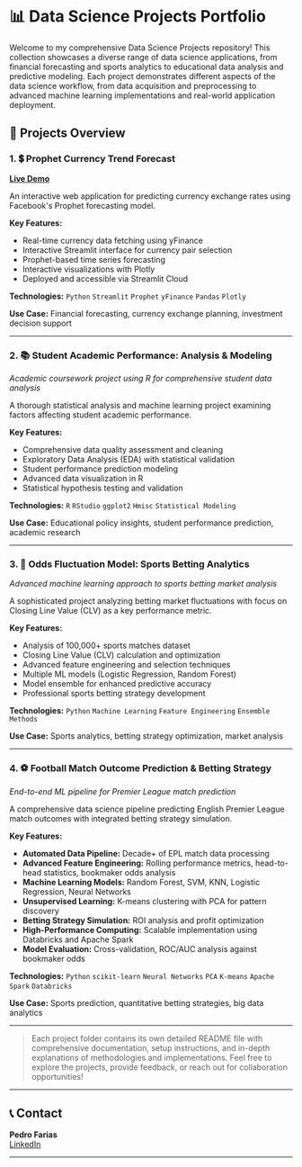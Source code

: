 # 📊 Data Science Projects Portfolio

Welcome to my comprehensive Data Science Projects repository! This collection showcases a diverse range of data science applications, from financial forecasting and sports analytics to educational data analysis and predictive modeling. Each project demonstrates different aspects of the data science workflow, from data acquisition and preprocessing to advanced machine learning implementations and real-world application deployment.

## 🚀 Projects Overview

### 1. 💲 Prophet Currency Trend Forecast
**[Live Demo](https://prophetcurrencytrend.streamlit.app/)**

An interactive web application for predicting currency exchange rates using Facebook's Prophet forecasting model.

**Key Features:**
- Real-time currency data fetching using yFinance
- Interactive Streamlit interface for currency pair selection
- Prophet-based time series forecasting
- Interactive visualizations with Plotly
- Deployed and accessible via Streamlit Cloud

**Technologies:** `Python` `Streamlit` `Prophet` `yFinance` `Pandas` `Plotly`

**Use Case:** Financial forecasting, currency exchange planning, investment decision support

---

### 2. 📚 Student Academic Performance: Analysis & Modeling
*Academic coursework project using R for comprehensive student data analysis*

A thorough statistical analysis and machine learning project examining factors affecting student academic performance.

**Key Features:**
- Comprehensive data quality assessment and cleaning
- Exploratory Data Analysis (EDA) with statistical validation
- Student performance prediction modeling
- Advanced data visualization in R
- Statistical hypothesis testing and validation

**Technologies:** `R` `RStudio` `ggplot2` `Hmisc` `Statistical Modeling`

**Use Case:** Educational policy insights, student performance prediction, academic research

---

### 3. 🎯 Odds Fluctuation Model: Sports Betting Analytics
*Advanced machine learning approach to sports betting market analysis*

A sophisticated project analyzing betting market fluctuations with focus on Closing Line Value (CLV) as a key performance metric.

**Key Features:**
- Analysis of 100,000+ sports matches dataset
- Closing Line Value (CLV) calculation and optimization
- Advanced feature engineering and selection techniques
- Multiple ML models (Logistic Regression, Random Forest)
- Model ensemble for enhanced predictive accuracy
- Professional sports betting strategy development

**Technologies:** `Python` `Machine Learning` `Feature Engineering` `Ensemble Methods`

**Use Case:** Sports analytics, betting strategy optimization, market analysis

---

### 4. ⚽ Football Match Outcome Prediction & Betting Strategy
*End-to-end ML pipeline for Premier League match prediction*

A comprehensive data science pipeline predicting English Premier League match outcomes with integrated betting strategy simulation.

**Key Features:**
- **Automated Data Pipeline:** Decade+ of EPL match data processing
- **Advanced Feature Engineering:** Rolling performance metrics, head-to-head statistics, bookmaker odds analysis
- **Machine Learning Models:** Random Forest, SVM, KNN, Logistic Regression, Neural Networks
- **Unsupervised Learning:** K-means clustering with PCA for pattern discovery
- **Betting Strategy Simulation:** ROI analysis and profit optimization
- **High-Performance Computing:** Scalable implementation using Databricks and Apache Spark
- **Model Evaluation:** Cross-validation, ROC/AUC analysis against bookmaker odds

**Technologies:** `Python` `scikit-learn` `Neural Networks` `PCA` `K-means` `Apache Spark` `Databricks`

**Use Case:** Sports prediction, quantitative betting strategies, big data analytics

---

> Each project folder contains its own detailed README file with comprehensive documentation, setup instructions, and in-depth explanations of methodologies and implementations. 
> Feel free to explore the projects, provide feedback, or reach out for collaboration opportunities!

---

## 📞 Contact

**Pedro Farias**  
[LinkedIn](https://www.linkedin.com/in/pedrosfarias/)

---
